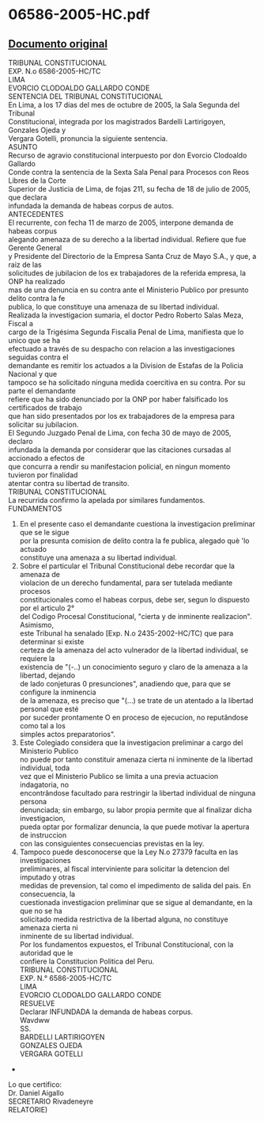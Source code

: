 
06586-2005-HC.pdf
=================
  
[Documento original](https://tc.gob.pe/jurisprudencia/2006/06586-2005-HC.pdf)  
---  
TRIBUNAL CONSTITUCIONAL  
EXP. N.o 6586-2005-HC/TC  
LIMA  
EVORCIO CLODOALDO GALLARDO CONDE  
SENTENCIA DEL TRIBUNAL CONSTITUCIONAL  
En Lima, a los 17 dias del mes de octubre de 2005, la Sala Segunda del Tribunal  
Constitucional, integrada por los magistrados Bardelli Lartirigoyen, Gonzales Ojeda y  
Vergara Gotelli, pronuncia la siguiente sentencia.  
ASUNTO  
Recurso de agravio constitucional interpuesto por don Evorcio Clodoaldo Gallardo  
Conde contra la sentencia de la Sexta Sala Penal para Procesos con Reos Libres de la Corte  
Superior de Justicia de Lima, de fojas 211, su fecha de 18 de julio de 2005, que declara  
infundada la demanda de habeas corpus de autos.  
ANTECEDENTES  
El recurrente, con fecha 11 de marzo de 2005, interpone demanda de habeas corpus  
alegando amenaza de su derecho a la libertad individual. Refiere que fue Gerente General  
y Presidente del Directorio de la Empresa Santa Cruz de Mayo S.A., y que, a raiz de las  
solicitudes de jubilacion de los ex trabajadores de la referida empresa, la ONP ha realizado  
mas de una denuncia en su contra ante el Ministerio Publico por presunto delito contra la fe  
publica, lo que constituye una amenaza de su libertad individual.  
Realizada la investigacion sumaria, el doctor Pedro Roberto Salas Meza, Fiscal a  
cargo de la Trigésima Segunda Fiscalia Penal de Lima, manifiesta que lo unico que se ha  
efectuado a través de su despacho con relacion a las investigaciones seguidas contra el  
demandante es remitir los actuados a la Division de Estafas de la Policia Nacional y que  
tampoco se ha solicitado ninguna medida coercitiva en su contra. Por su parte el demandante  
refiere que ha sido denunciado por la ONP por haber falsificado los certificados de trabajo  
que han sido presentados por los ex trabajadores de la empresa para solicitar su jubilacion.  
El Segundo Juzgado Penal de Lima, con fecha 30 de mayo de 2005, declaro  
infundada la demanda por considerar que las citaciones cursadas al accionado a efectos de  
que concurra a rendir su manifestacion policial, en ningun momento tuvieron por finalidad  
atentar contra su libertad de transito.  
TRIBUNAL CONSTITUCIONAL  
La recurrida confirmo la apelada por similares fundamentos.  
FUNDAMENTOS  
1. En el presente caso el demandante cuestiona la investigacion preliminar que se le sigue  
por la presunta comision de delito contra la fe publica, alegado què 'lo actuado  
constituye una amenaza a su libertad individual.  
2. Sobre el particular el Tribunal Constitucional debe recordar que la amenaza de  
violacion de un derecho fundamental, para ser tutelada mediante procesos  
constitucionales como el habeas corpus, debe ser, segun lo dispuesto por el articulo 2°  
del Codigo Procesal Constitucional, "cierta y de inminente realizacion". Asimismo,  
este Tribunal ha senalado [Exp. N.o 2435-2002-HC/TC) que para determinar si existe  
certeza de la amenaza del acto vulnerador de la libertad individual, se requiere la  
existencia de "(-..) un conocimiento seguro y claro de la amenaza a la libertad, dejando  
de lado conjeturas 0 presunciones", anadiendo que, para que se configure la inminencia  
de la amenaza, es preciso que "(...) se trate de un atentado a la libertad personal que esté  
por suceder prontamente O en proceso de ejecucion, no reputândose como tal a los  
simples actos preparatorios".  
3. Este Colegiado considera que la investigacion preliminar a cargo del Ministerio Publico  
no puede por tanto constituir amenaza cierta ni inminente de la libertad individual, toda  
vez que el Ministerio Publico se limita a una previa actuacion indagatoria, no  
encontrândose facultado para restringir la libertad individual de ninguna persona  
denunciada; sin embargo, su labor propia permite que al finalizar dicha investigacion,  
pueda optar por formalizar denuncia, la que puede motivar la apertura de instruccion  
con las consiguientes consecuencias previstas en la ley.  
4. Tampoco puede desconocerse que la Ley N.o 27379 faculta en las investigaciones  
preliminares, al fiscal interviniente para solicitar la detencion del imputado y otras  
medidas de prevension, tal como el impedimento de salida del pais. En consecuencia, la  
cuestionada investigacion preliminar que se sigue al demandante, en la que no se ha  
solicitado medida restrictiva de la libertad alguna, no constituye amenaza cierta ni  
inminente de su libertad individual.  
Por los fundamentos expuestos, el Tribunal Constitucional, con la autoridad que le  
confiere la Constitucion Politica del Peru.  
TRIBUNAL CONSTITUCIONAL  
EXP. N.° 6586-2005-HC/TC  
LIMA  
EVORCIO CLODOALDO GALLARDO CONDE  
RESUELVE  
Declarar INFUNDADA la demanda de habeas corpus.  
Wavdww  
SS.  
BARDELLI LARTIRIGOYEN  
GONZALES OJEDA  
VERGARA GOTELLI  
-  
Lo que certifico:  
Dr. Daniel Aigallo  
SECRETARIO Rivadeneyre  
RELATORIE)